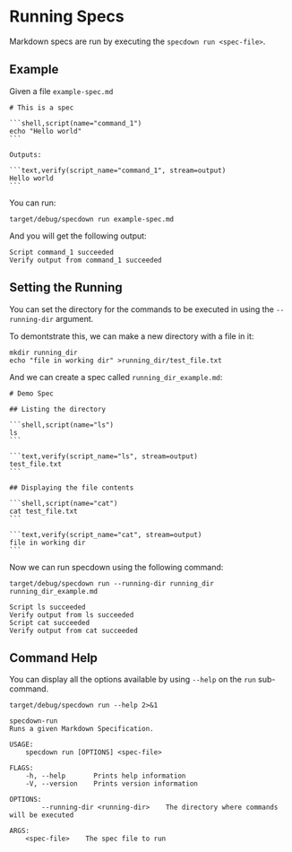 # Running Specs

Markdown specs are run by executing the `specdown run <spec-file>`.

## Example

Given a file `example-spec.md`

~~~markdown,file(path="example-spec.md")
# This is a spec

```shell,script(name="command_1")
echo "Hello world"
```

Outputs:

```text,verify(script_name="command_1", stream=output)
Hello world
```
~~~

You can run:

```shell,script(name="run_example")
target/debug/specdown run example-spec.md
```

And you will get the following output:

```text,verify(script_name="run_example", stream=output)
Script command_1 succeeded
Verify output from command_1 succeeded
```

## Setting the Running

You can set the directory for the commands to be executed in using the `--running-dir` argument.

To demontstrate this, we can make a new directory with a file in it:

```shell,script(name="running_dir_file_setup")
mkdir running_dir
echo "file in working dir" >running_dir/test_file.txt
```

And we can create a spec called `running_dir_example.md`:

~~~markdown,file(path="running_dir_example.md")
# Demo Spec

## Listing the directory

```shell,script(name="ls")
ls
```

```text,verify(script_name="ls", stream=output)
test_file.txt
```

## Displaying the file contents

```shell,script(name="cat")
cat test_file.txt
```

```text,verify(script_name="cat", stream=output)
file in working dir
```
~~~

Now we can run specdown using the following command:

```shell,script(name="running_dir_example")
target/debug/specdown run --running-dir running_dir running_dir_example.md
```

```text,verify(script_name="running_dir_example", stream=output)
Script ls succeeded
Verify output from ls succeeded
Script cat succeeded
Verify output from cat succeeded
```

## Command Help

You can display all the options available by using `--help` on the `run` sub-command.

```shell,script(name="run_help")
target/debug/specdown run --help 2>&1
```

```text,verify(script_name="run_help", stream=output)
specdown-run 
Runs a given Markdown Specification.

USAGE:
    specdown run [OPTIONS] <spec-file>

FLAGS:
    -h, --help       Prints help information
    -V, --version    Prints version information

OPTIONS:
        --running-dir <running-dir>    The directory where commands will be executed

ARGS:
    <spec-file>    The spec file to run
```

